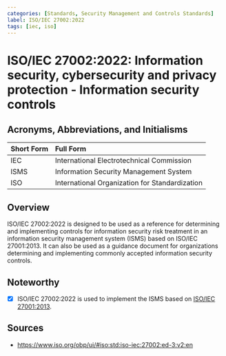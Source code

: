 ```yaml
---
categories: [Standards, Security Management and Controls Standards]
label: ISO/IEC 27002:2022
tags: [iec, iso]
---
```


# ISO/IEC 27002:2022: Information security, cybersecurity and privacy protection - Information security controls

## Acronyms, Abbreviations, and Initialisms

Short Form | Full Form
:--- | :---
IEC | International Electrotechnical Commission
ISMS | Information Security Management System
ISO | International Organization for Standardization

## Overview

ISO/IEC 27002:2022 is designed to be used as a reference for determining and implementing controls for information security risk treatment in an information security management system (ISMS) based on ISO/IEC 27001:2013. It can also be used as a guidance document for organizations determining and implementing commonly accepted information security controls.

## Noteworthy

- [x] ISO/IEC 27002:2022 is used to implement the ISMS based on [ISO/IEC 27001:2013](/standards/iso-iec-27001-2013.md).

## Sources

- https://www.iso.org/obp/ui/#iso:std:iso-iec:27002:ed-3:v2:en